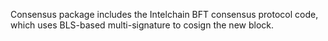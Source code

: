 Consensus package includes the Intelchain BFT consensus protocol code, which uses BLS-based
multi-signature to cosign the new block. 